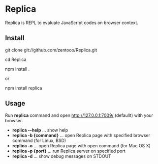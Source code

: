 Replica
=======

Replica is REPL to evaluate JavaScript codes on browser context.


Install
-------

git clone git://github.com/zentooo/Replica.git

cd Replica

npm install .

or

npm install replica


Usage
-------

Run **replica** command and open http://127.0.0.1:7009/ (defaullt) with your browser.

* **replica --help** ... show help
* **replica -b {command}** ... open Replica page with specified browser command (for Linux, BSD)
* **replica -o** ... open Replica page with open command (for Mac OS X)
* **replica -p {port}** ... run Replica server on specified port
* **replica -d** ... show debug messages on STDOUT
